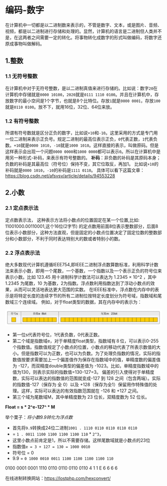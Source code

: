 # 编码-数字

在计算机中一切都是以二进制数来表示的，不管是数字、文本，或是图片、音频、视频，都是以二进制进行存储和处理的。显然，计算机的语言是二进制但人类并不是，在这两者之间需要一定的转化。将事物转化成数字的形式叫做编码，将数字还原成事物叫做解码。

## 1.整数

### 1.1 无符号整数
在计算机中对于无符号整数，是以二进制真值来进行存储的。比如说：数字`20`在计算机中存储就是`0000 10100`，`2020`就是`0111 1110 0100`。并且在计算机中，存放数字的最小空间是1个字节，也就是8个比特位。存放`1`就是`0000 0001`，存放`100`就是`0110 0100`。放不下，就用16位，32位、64位来放。

### 1.2 有符号整数
所谓有符号数就是区分正负的数字，比如说`+10`和`-10`。这里采用的方式是专门用一位二进制来表示正负号。规定二进制的最高位表示正负，`0`代表正数，`1`代表负数。`+10`就是`0000 1010`，`-10`就是`1000 1010`。这样直接的表示，叫做原码。但是这样表示会出现一个问题`0000 0000`和`1000 0000`都可以表示`0`。所以在计算机中是用另一种形式-补码，来表示有符号整数的。
**补码**：非负数的补码是其原码本身；负数的补码是其最高位（符号位）保持不变，其它位取反，再加1。
比如说`+10`的补码就是`0000 1010`，`-10`的补码是`1111 0110`。
具体可以看下这篇文章：<https://blog.csdn.net/afsvsv/article/details/94553228>

## 2.小数

### 2.1 定点表示法
定点数表示法， 这种表示方法将小数点的位置固定在某一个位置,比如: 11001000.00110001,这个16位(2字节) 的定点数用前面8位表示整数部分，后面8位表示小数部分，这种方法直观，但是固定的小数点位置决定了固定位数的整数部分和小数部分，不利于同时表达特别大的数或者特别小的数。

### 2.2 浮点表示法
绝大多数现代计算机遵循IEEE754,即IEEE二进制浮点数算数标准，利用科学计数法来表示小数，即用一个尾数，一个基数，一个指数以及一个表示正负的符号位来表示小数。比如 123.45 用十进制科学计数法可以表达为 1.2345 × 10^2 ，其中1.2345 为尾数，10 为基数，2为指数。浮点数利用指数达到了浮动小数点的效果，从而可以灵活地表达更大范围的实数。
在IEEE标准中，浮点数在内存中的表示是将特定长度的连续字节的所有二进制位按特定长度划分为符号域，指数域和尾数域三个连续域。 例如，对于float类型的数据，其在内存中的表示为：

![](编码-数字.assets/float.png)

- 第一位s代表符号位，1代表负数，0代表正数。
- 第二个域是指数域e，对于单精度float类型，指数域有８位，可以表示0-255个指数值。指数值规定了小数点的位置，小数点的移动代表了所表示数值的大小。但是指数可以为正数，也可以为负数。为了处理负指数的情况，实际的指数值按要求需要加上一个偏差值作为保存在指数域中的值，单精度数的偏差值为 -127，而双精度double类型的偏差值为 -1023。比如，单精度指数域中的值为130，则表示实际的指数值=130-127=3。 偏差的引入使得对于单精度数，实际可以表达的指数值的范围就变成-127 到 128 之间（包含两端）。实际的指数值-127（保存为 全 0）以及 +128（保存为全1）保留用作特殊值的处理。这样，实际可以表达的有效指数范围就在 -126 和 +127 之间。
- 第三个域为尾数域M，其中单精度数为 23 位长，双精度数为 52 位长。

**Float = s * 2^e-127^ * M**

举个栗子：*将小数9.9转化为浮点数*
- 首先将`9.9`转换成24位二进制`1001 . 1110 0110 0110 0110 0110`
- = `1 . 0011 1100 1100 1100 1100 110` * `2^3`，
- 这里小数点前肯定是1，所以不需要存储。这样尾数域就是小数点的23位
- 指数值`e = 3 + 127 = 130 = 1000 0010`
- 符号位 = 0
- 9.9 = `0 1000 0010 0011 1100 1100 1100 1100 110`

0100 0001 0001 1110 0110 0110 0110 0110
     4      1      1       E        6       6       6       6 

在线进制转换网站：<https://lostphp.com/hexconvert/>